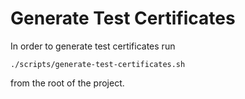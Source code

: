 # Generate Test Certificates

In order to generate test certificates run

```
./scripts/generate-test-certificates.sh
```

from the root of the project.
